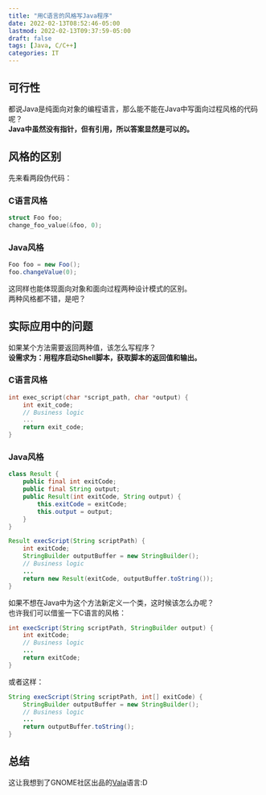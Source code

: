 ```yaml
---
title: "用C语言的风格写Java程序"
date: 2022-02-13T08:52:46-05:00
lastmod: 2022-02-13T09:37:59-05:00
draft: false
tags: [Java, C/C++]
categories: IT
---
```


## 可行性
都说Java是纯面向对象的编程语言，那么能不能在Java中写面向过程风格的代码呢？  
**Java中虽然没有指针，但有引用，所以答案显然是可以的。**
## 风格的区别
先来看两段伪代码：    
### C语言风格
```c
struct Foo foo;
change_foo_value(&foo, 0);
```
### Java风格
```java
Foo foo = new Foo();
foo.changeValue(0);
```
这同样也能体现面向对象和面向过程两种设计模式的区别。  
两种风格都不错，是吧？
## 实际应用中的问题
如果某个方法需要返回两种值，该怎么写程序？  
**设需求为：用程序启动Shell脚本，获取脚本的返回值和输出。**
### C语言风格
```c
int exec_script(char *script_path, char *output) {
	int exit_code;
	// Business logic
	...
	return exit_code;
}
```
### Java风格
```java
class Result {
	public final int exitCode;
	public final String output;
	public Result(int exitCode, String output) {
		this.exitCode = exitCode;
		this.output = output;
	}
}

Result execScript(String scriptPath) {
	int exitCode;
	StringBuilder outputBuffer = new StringBuilder();
	// Business logic
	...
	return new Result(exitCode, outputBuffer.toString());
}
```
如果不想在Java中为这个方法新定义一个类，这时候该怎么办呢？  
也许我们可以借鉴一下C语言的风格：
```java
int execScript(String scriptPath, StringBuilder output) {
	int exitCode;
	// Business logic
	...
	return exitCode;
}
```
或者这样：
```java
String execScript(String scriptPath, int[] exitCode) {
	StringBuilder outputBuffer = new StringBuilder();
	// Business logic
	...
	return outputBuffer.toString();
}
```

## 总结
这让我想到了GNOME社区出品的[Vala](https://wiki.gnome.org/Projects/Vala)语言:D